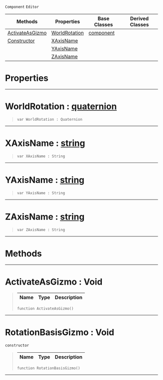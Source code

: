  `Component` `Editor`



|Methods|Properties|Base Classes|Derived Classes|
|---|---|---|---|
|[ ActivateAsGizmo](https://github.com/ArendDanielek/ZeroDocsTest/blob/master/code_reference/class_reference/rotationbasisgizmo.markdown#activateasgizmo-void)|[ WorldRotation](https://github.com/ArendDanielek/ZeroDocsTest/blob/master/code_reference/class_reference/rotationbasisgizmo.markdown#worldrotation-zero-engin)|[component](https://github.com/ArendDanielek/ZeroDocsTest/blob/master/code_reference/class_reference/component.markdown)| |
|[ Constructor](https://github.com/ArendDanielek/ZeroDocsTest/blob/master/code_reference/class_reference/rotationbasisgizmo.markdown#rotationbasisgizmo-void)|[ XAxisName](https://github.com/ArendDanielek/ZeroDocsTest/blob/master/code_reference/class_reference/rotationbasisgizmo.markdown#xaxisname-zero-engine-do)| | |
| |[ YAxisName](https://github.com/ArendDanielek/ZeroDocsTest/blob/master/code_reference/class_reference/rotationbasisgizmo.markdown#yaxisname-zero-engine-do)| | |
| |[ ZAxisName](https://github.com/ArendDanielek/ZeroDocsTest/blob/master/code_reference/class_reference/rotationbasisgizmo.markdown#zaxisname-zero-engine-do)| | |


 #  Properties


---  
 #  WorldRotation : [quaternion](https://github.com/ArendDanielek/ZeroDocsTest/blob/master/code_reference/zilch_base_types/quaternion.markdown)

> 
> ``` lang=cpp, name=Zilch
> var WorldRotation : Quaternion


---  
 #  XAxisName : [string](https://github.com/ArendDanielek/ZeroDocsTest/blob/master/code_reference/zilch_base_types/string.markdown)

> 
> ``` lang=cpp, name=Zilch
> var XAxisName : String


---  
 #  YAxisName : [string](https://github.com/ArendDanielek/ZeroDocsTest/blob/master/code_reference/zilch_base_types/string.markdown)

> 
> ``` lang=cpp, name=Zilch
> var YAxisName : String


---  
 #  ZAxisName : [string](https://github.com/ArendDanielek/ZeroDocsTest/blob/master/code_reference/zilch_base_types/string.markdown)

> 
> ``` lang=cpp, name=Zilch
> var ZAxisName : String


---  
 #  Methods


---  
 #  ActivateAsGizmo : Void

> 
> |Name|Type|Description|
> |---|---|---|
> ``` lang=cpp, name=Zilch
> function ActivateAsGizmo()
> ``` 


---  
 #  RotationBasisGizmo : Void

 `constructor`

> 
> |Name|Type|Description|
> |---|---|---|
> ``` lang=cpp, name=Zilch
> function RotationBasisGizmo()
> ``` 


---  
 
  
  
  
  
  
  
  

 